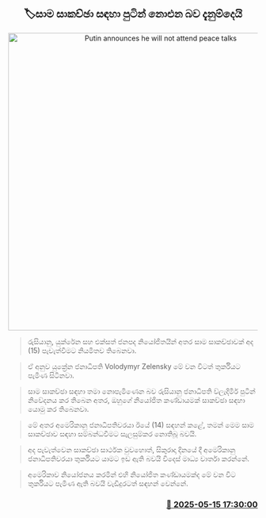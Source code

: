 <p align='center'><b><h2 align='center' title='Putin announces he will not attend peace talks'>🏷‍සාම සාකච්ඡා සඳහා පුටින් නොඑන බව දැනුම්දෙයි</h2></b></p>
<p align='center'><img src='https://helakuru.sgp1.cdn.digitaloceanspaces.com/esana/images/lib/yeds.jpg' width='600' alt='Putin announces he will not attend peace talks'></p>

> රුසියානු, යුක්රේන සහ එක්සත් ජනපද නියෝජිතයින් අතර සාම සාකච්ඡාවක් අද (15) පැවැත්වීමට නියමිතව තිබෙනවා.

> ඒ අනුව යුක්‍රේන ජනාධිපති Volodymyr Zelensky මේ වන විටත් තුර්කියට පැමිණ සිටිනවා.

> සාම සාකච්ඡා සඳහා තමා නොපැමිණෙන බව රුසියානු ජනාධිපති ව්ලැදිමීර් පුටින් නිවේදනය කර තිබෙන අතර, ඔහුගේ නි‍යෝජිත කණ්ඩායමක් සාකච්ඡා සඳහා‍ යොමු කර තිබෙනවා.

> මේ අතර අමෙරිකානු ජනාධිපතිවරයා ඊයේ (14) සඳහන් කළේ, තමන් මෙම සාම සාකච්ඡාව සඳහා සම්බන්ධවීමට සැලසුම්කර නොතිබූ බවයි.

> අද පැවැත්වෙන සාකච්ඡා සාර්ථක වුවහොත්, සිකුරාදා දිනයේ දී අමෙරිකානු ජනාධිපතිවරයා තුර්කියට යාමට ඉඩ ඇති බවයි විදෙස් මාධ්‍ය වාර්තා කරන්නේ.

> අමෙරිකාව නියෝජනය කරමින් එහි නියෝජිත කණ්ඩායමක්ද මේ වන විට තුර්කියට පැමිණ ඇති බවයි වැඩිදුරටත් සඳහන් වෙන්නේ.



<h3 align='right'><a href='https://www.helakuru.lk/esana/p/110115/'>📅 2025-05-15 17:30:00</a></h3>
